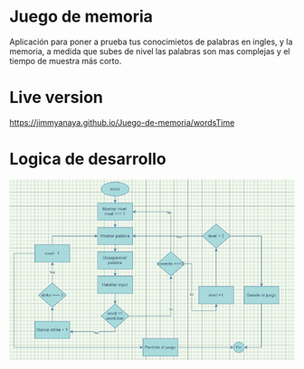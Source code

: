 # Juego de memoria
Aplicación para poner a prueba tus conocimietos de palabras en ingles, y la memoria, a medida que subes de nivel las palabras son mas complejas y el tiempo de muestra más corto.

# Live version 

https://jimmyanaya.github.io/Juego-de-memoria/wordsTime

# Logica de desarrollo

![Logica de desarrollo](img/logica.png)